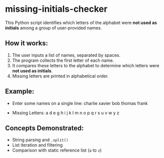 # missing-initials-checker

This Python script identifies which letters of the alphabet were **not used as initials** among a group of user-provided names.

##  How it works:
1. The user inputs a list of names, separated by spaces.
2. The program collects the first letter of each name.
3. It compares these letters to the alphabet to determine which letters were **not used as initials**.
4. Missing letters are printed in alphabetical order.

## Example:
- Enter some names on a single line: charlie xavier bob thomas frank

- Missing Letters: a d e g h i j k l m n o p q r s u v w y z

## Concepts Demonstrated:
- String parsing and `.split()`
- List iteration and filtering
- Comparison with static reference list (`a` to `z`)
